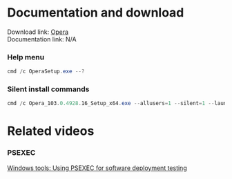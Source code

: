 # Documentation and download
Download link: [Opera](https://www.opera.com/download) <br />
Documentation link:  N/A

### Help menu
```powershell
cmd /c OperaSetup.exe --?
```

### Silent install commands
```powershell
cmd /c Opera_103.0.4928.16_Setup_x64.exe --allusers=1 --silent=1 --launchbrowser=0
```

# Related videos
###  PSEXEC
[Windows tools: Using PSEXEC for software deployment testing](https://youtu.be/9ywdTna_TLc) <br />
